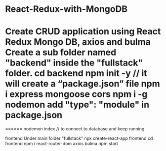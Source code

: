 # React-Redux-with-MongoDB
Create CRUD application using React Redux Mongo DB, axios and bulma
Create a sub folder named "backend" inside the "fullstack" folder.
cd backend
npm init -y		// it will create a “package.json” file
npm i express mongoose cors
npm i -g nodemon
add "type": "module"  in package.json
===========
======
nodemon index	// to connect to database and keep running

frontend
	Under main folder "fullstack"
	npx create-react-app frontend
	cd frontend
	npm i react-router-dom axios bulma
	npm start
	


